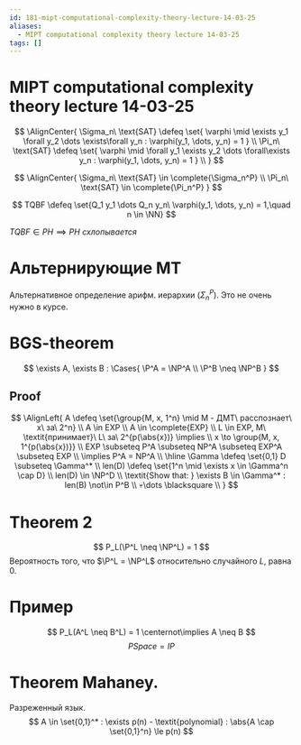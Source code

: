 ```yaml
---
id: 181-mipt-computational-complexity-theory-lecture-14-03-25
aliases:
  - MIPT computational complexity theory lecture 14-03-25
tags: []
---
```


# MIPT computational complexity theory lecture 14-03-25

$$
\AlignCenter{
\Sigma_n\ \text{SAT} \defeq \set{
\varphi \mid \exists y_1 \forall y_2 \dots \exists\forall y_n :
\varphi(y_1, \dots, y_n) = 1
} \\
\Pi_n\ \text{SAT} \defeq \set{
\varphi \mid \forall y_1 \exists y_2 \dots \forall\exists y_n :
\varphi(y_1, \dots, y_n) = 1
} \\
}
$$

$$
\AlignCenter{
\Sigma_n\ \text{SAT} \in \complete{\Sigma_n^P} \\
\Pi_n\ \text{SAT} \in \complete{\Pi_n^P}
}
$$

$$
TQBF \defeq \set{Q_1 y_1 \dots Q_n y_n\ \varphi(y_1, \dots, y_n) = 1,\quad n \in \NN}
$$

$TQBF \in PH \implies PH\ \textit{схлопывается}$

# Альтернирующие МТ

Альтернативное определение арифм. иерархии ($\Sigma_n^P$).
Это не очень нужно в курсе.

# BGS-theorem

$$
\exists A, \exists B : \Cases{
\P^A = \NP^A \\
\P^B \neq \NP^B
}
$$

## Proof
$$
\AlignLeft{
A \defeq \set{\group{M, x, 1^n} \mid M - ДМТ\ расспознает\ x\ за\ 2^n} \\
A \in EXP \\
A \in \complete{EXP} \\
L \in EXP, M\ \textit{принимает}\ L\ за\ 2^{p(\abs{x})} \implies \\
x \to \group{M, x, 1^{p(\abs{x})}} \\
EXP \subseteq P^A \subseteq NP^A \subseteq EXP^A \subseteq EXP \\
\implies P^A = NP^A \\
\hline
\Gamma \defeq \set{0,1}
D \subseteq \Gamma^* \\
len(D) \defeq \set{1^n \mid \exists x \in \Gamma^n \cap D} \\
len(D) \in \NP^D \\
\textit{Show that: } \exists B \in \Gamma^* : 
len(B) \not\in P^B \\
💀\dots \blacksquare \\
}
$$
# Theorem 2
$$
P_L(\P^L \neq \NP^L) = 1
$$
Вероятность того, что $\P^L = \NP^L$ относительно случайного $L$, равна 0.

# Пример
$$
P_L(A^L \neq B^L) = 1 \centernot\implies A \neq B
$$
$$
PSpace = IP
$$

# Theorem Mahaney.
Разреженный язык.
$$
A \in \set{0,1}^* : \exists p(n) - \textit{polynomial} : \abs{A \cap \set{0,1}^n} \le p(n)
$$
